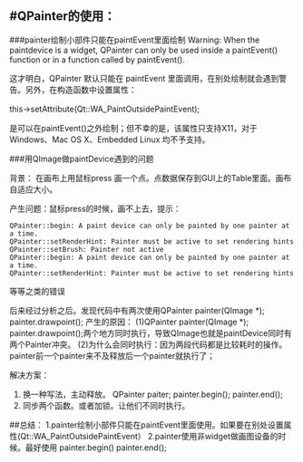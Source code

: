 #QPainter的使用：
------------

###painter绘制小部件只能在paintEvent里面绘制
Warning: When the paintdevice is a widget, QPainter can only be used inside a paintEvent() function or in a function called by paintEvent().

这才明白，QPainter 默认只能在 paintEvent 里面调用，在别处绘制就会遇到警告。另外，在构造函数中设置属性：

this->setAttribute(Qt::WA_PaintOutsidePaintEvent);　

是可以在paintEvent()之外绘制；但不幸的是，该属性只支持X11，对于 Windows、Mac OS X、Embedded Linux 均不予支持。

###用QImage做paintDevice遇到的问题

背景： 在画布上用鼠标press 画一个点。点数据保存到GUI上的Table里面。画布自适应大小。

产生问题：鼠标press的时候，画不上去，提示：
```
QPainter::begin: A paint device can only be painted by one painter at a time.
QPainter::setRenderHint: Painter must be active to set rendering hints
QPainter::setBrush: Painter not active
QPainter::begin: A paint device can only be painted by one painter at a time.
QPainter::setRenderHint: Painter must be active to set rendering hints
```
等等之类的错误

后来经过分析之后。发现代码中有两次使用QPainter painter(QImage *); painter.drawpoint();
产生的原因：
(1)QPainter painter(QImage *); painter.drawpoint();两个地方同时执行，导致QImage也就是paintDevice同时有两个Painter冲突。
(2)为什么会同时执行：因为两段代码都是比较耗时的操作。painter前一个painter来不及释放后一个painter就执行了；

解决方案：
1. 换一种写法，主动释放。 QPainter paiter; painter.begin(); painter.end();
2. 同步两个函数。或者加锁。让他们不同时执行。

##总结：
 1.painter绘制小部件只能在paintEvent里面使用。如果要在别处设置属性(Qt::WA_PaintOutsidePaintEvent）
 2.painter使用非widget做画图设备的时候。最好使用 painter.begin() painter.end();

